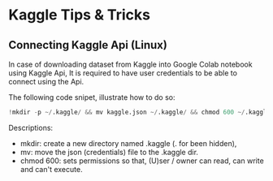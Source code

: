 # Kaggle Tips & Tricks

## Connecting Kaggle Api (Linux)
In case of downloading dataset from Kaggle into Google Colab notebook using Kaggle Api, It is required to have user credentials to be able to connect using the Api.

The following code snipet, illustrate how to do so:

```python
!mkdir -p ~/.kaggle/ && mv kaggle.json ~/.kaggle/ && chmod 600 ~/.kaggle/kaggle.json
```

Descriptions:
- mkdir: create a new directory named .kaggle (. for been hidden),
- mv: move the json (credentials) file to the .kaggle dir.
- chmod 600: sets permissions so that, (U)ser / owner can read, can write and can't execute.